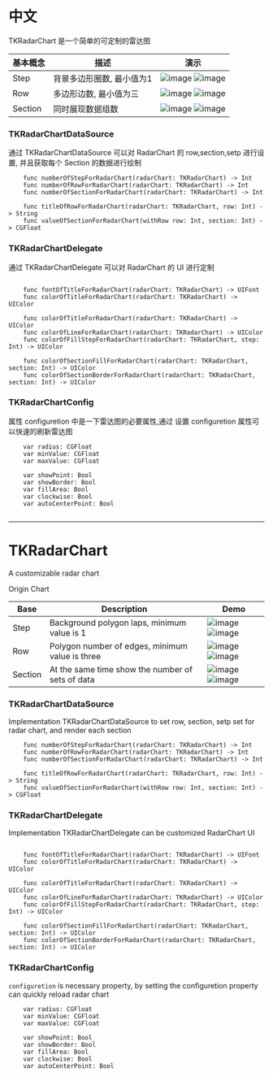 # 中文

TKRadarChart 是一个简单的可定制的雷达图

|基本概念|描述|演示|
|---|---|---|
|Step|背景多边形圈数, 最小值为1|![image](https://github.com/TBXark/TKRadarChart/blob/master/DemoImage/origin.png?raw=true) ![image](https://github.com/TBXark/TKRadarChart/blob/master/DemoImage/step.png?raw=true)|
|Row|多边形边数, 最小值为三|![image](https://github.com/TBXark/TKRadarChart/blob/master/DemoImage/origin.png?raw=true) ![image](https://github.com/TBXark/TKRadarChart/blob/master/DemoImage/row.png?raw=true)|
|Section|同时展现数据组数|![image](https://github.com/TBXark/TKRadarChart/blob/master/DemoImage/origin.png?raw=true) ![image](https://github.com/TBXark/TKRadarChart/blob/master/DemoImage/section.png?raw=true)|


### TKRadarChartDataSource

通过 TKRadarChartDataSource 可以对 RadarChart 的 row,section,setp 进行设置, 并且获取每个 Section 的数据进行绘制

```
    func numberOfStepForRadarChart(radarChart: TKRadarChart) -> Int
    func numberOfRowForRadarChart(radarChart: TKRadarChart) -> Int
    func numberOfSectionForRadarChart(radarChart: TKRadarChart) -> Int
    
    func titleOfRowForRadarChart(radarChart: TKRadarChart, row: Int) -> String
    func valueOfSectionForRadarChart(withRow row: Int, section: Int) -> CGFloat

```
### TKRadarChartDelegate

通过 TKRadarChartDelegate 可以对 RadarChart 的 UI 进行定制

```

	func fontOfTitleForRadarChart(radarChart: TKRadarChart) -> UIFont
	func colorOfTitleForRadarChart(radarChart: TKRadarChart) -> UIColor
	
    func colorOfTitleForRadarChart(radarChart: TKRadarChart) -> UIColor
    func colorOfLineForRadarChart(radarChart: TKRadarChart) -> UIColor
    func colorOfFillStepForRadarChart(radarChart: TKRadarChart, step: Int) -> UIColor
   
    func colorOfSectionFillForRadarChart(radarChart: TKRadarChart, section: Int) -> UIColor
    func colorOfSectionBorderForRadarChart(radarChart: TKRadarChart, section: Int) -> UIColor

```

### TKRadarChartConfig 

属性 configuretion 中是一下雷达图的必要属性,通过 设置 configuretion 属性可以快速的刷新雷达图

```
    var radius: CGFloat    
    var minValue: CGFloat
    var maxValue: CGFloat
    
    var showPoint: Bool
    var showBorder: Bool
    var fillArea: Bool
    var clockwise: Bool
    var autoCenterPoint: Bool


```

----


# TKRadarChart
A customizable radar chart 

Origin Chart

|Base|Description|Demo|
|---|---|---|
|Step|Background polygon laps, minimum value is 1|![image](https://github.com/TBXark/TKRadarChart/blob/master/DemoImage/origin.png?raw=true) ![image](https://github.com/TBXark/TKRadarChart/blob/master/DemoImage/step.png?raw=true)|
|Row|Polygon number of edges, minimum value is three|![image](https://github.com/TBXark/TKRadarChart/blob/master/DemoImage/origin.png?raw=true) ![image](https://github.com/TBXark/TKRadarChart/blob/master/DemoImage/row.png?raw=true)|
|Section|At the same time show the number of sets of data|![image](https://github.com/TBXark/TKRadarChart/blob/master/DemoImage/origin.png?raw=true) ![image](https://github.com/TBXark/TKRadarChart/blob/master/DemoImage/section.png?raw=true)|


### TKRadarChartDataSource

Implementation TKRadarChartDataSource to set row, section, setp set for radar chart, and render each section 

```
    func numberOfStepForRadarChart(radarChart: TKRadarChart) -> Int
    func numberOfRowForRadarChart(radarChart: TKRadarChart) -> Int
    func numberOfSectionForRadarChart(radarChart: TKRadarChart) -> Int
    
    func titleOfRowForRadarChart(radarChart: TKRadarChart, row: Int) -> String
    func valueOfSectionForRadarChart(withRow row: Int, section: Int) -> CGFloat

```
### TKRadarChartDelegate

Implementation TKRadarChartDelegate can be customized RadarChart UI 

```

	func fontOfTitleForRadarChart(radarChart: TKRadarChart) -> UIFont
	func colorOfTitleForRadarChart(radarChart: TKRadarChart) -> UIColor
	
    func colorOfTitleForRadarChart(radarChart: TKRadarChart) -> UIColor
    func colorOfLineForRadarChart(radarChart: TKRadarChart) -> UIColor
    func colorOfFillStepForRadarChart(radarChart: TKRadarChart, step: Int) -> UIColor
   
    func colorOfSectionFillForRadarChart(radarChart: TKRadarChart, section: Int) -> UIColor
    func colorOfSectionBorderForRadarChart(radarChart: TKRadarChart, section: Int) -> UIColor

```

### TKRadarChartConfig 
`configuretion` is  necessary property, by setting the configuretion property can quickly reload radar chart
```
    var radius: CGFloat    
    var minValue: CGFloat
    var maxValue: CGFloat
    
    var showPoint: Bool
    var showBorder: Bool
    var fillArea: Bool
    var clockwise: Bool
    var autoCenterPoint: Bool


```
